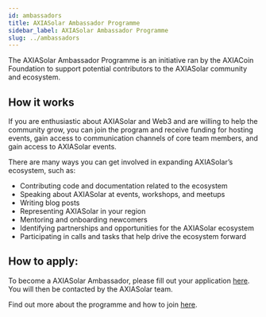```yaml
---
id: ambassadors
title: AXIASolar Ambassador Programme
sidebar_label: AXIASolar Ambassador Programme
slug: ../ambassadors
---
```


The AXIASolar Ambassador Programme is an initiative ran by the AXIACoin Foundation to support potential
contributors to the AXIASolar community and ecosystem.

## How it works

If you are enthusiastic about AXIASolar and Web3 and are willing to help the community grow, you can
join the program and receive funding for hosting events, gain access to communication channels of
core team members, and gain access to AXIASolar events.

There are many ways you can get involved in expanding AXIASolar’s ecosystem, such as:

- Contributing code and documentation related to the ecosystem
- Speaking about AXIASolar at events, workshops, and meetups
- Writing blog posts
- Representing AXIASolar in your region
- Mentoring and onboarding newcomers
- Identifying partnerships and opportunities for the AXIASolar ecosystem
- Participating in calls and tasks that help drive the ecosystem forward

## How to apply:

To become a AXIASolar Ambassador, please fill out your application
[here](https://share.hsforms.com/1LtBuOi1bSs-p8XGXC_hoyw4752a?__hstc=123948821.70a325bdf6a1bb40f540ac9a8a360d8b.1598640553003.1610053172383.1610445961306.40&__hssc=123948821.1.1610445961306&__hsfp=1205054983).
You will then be contacted by the AXIASolar team.

Find out more about the programme and how to join
[here](https://axiacoin.network/axiasolar-ambassador-program/?utm_source=twitter&utm_medium=social&utm_campaign=Ambassador%20program).
